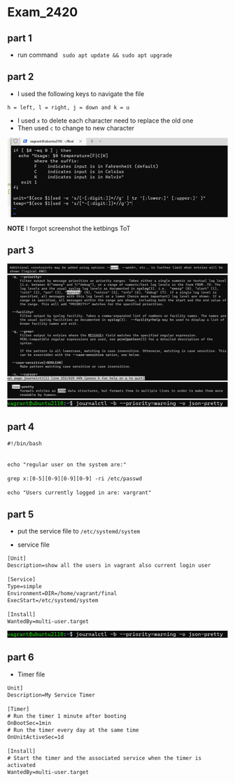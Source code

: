 # Exam_2420

## part 1

- run command ``` sudo apt update && sudo apt upgrade```


## part 2

-  I  used the following keys to navigate the file
```
h = left, l = right, j = down and k = u
```

- I used ```x``` to delete each character need to replace the old one 
- Then used ```c``` to change to new character

![](images/1.png)

**NOTE** I forgot screenshot the ketbings ToT 

## part 3

![](images/2.png)
![](images/3.png)
![](images/5.png)
![](images/6.png)

## part 4

```
#!/bin/bash


echo "regular user on the system are:"

grep x:[0-5][0-9][0-9][0-9] -ri /etc/passwd

echo "Users currently logged in are: vargrant"

```

## part 5
- put the service file to ```/etc/systemd/system```

- service file

```
[Unit]
Description=show all the users in vagrant also current login user

[Service]
Type=simple
Environment=DIR=/home/vagrant/final
ExecStart=/etc/systemd/system

[Install]
WantedBy=multi-user.target

```

![](images/6.png)

## part 6

- Timer file
```
Unit]
Description=My Service Timer

[Timer]
# Run the timer 1 minute after booting
OnBootSec=1min
# Run the timer every day at the same time
OnUnitActiveSec=1d

[Install]
# Start the timer and the associated service when the timer is activated
WantedBy=multi-user.target

```

